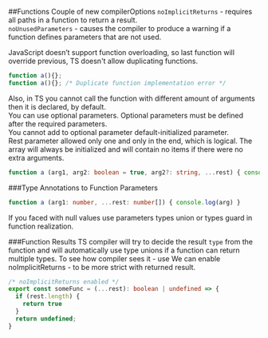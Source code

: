##Functions
Couple of new compilerOptions
`noImplicitReturns` - requires all paths in a function to return a result. \
`noUnusedParameters` - causes the compiler to produce a warning if a function defines parameters that are not used.

JavaScript doesn’t support function overloading, so last function will override previous, TS doesn't allow duplicating
functions.
```typescript
function a(){};
function a(){}; /* Duplicate function implementation error */ 
```
Also, in TS you cannot call the function with different amount of arguments then it is declared, by default. \
You can use optional parameters. Optional parameters must be defined after the required parameters. \
You cannot add to optional parameter default-initialized parameter. \
Rest parameter allowed only one and only in the end, which is logical. The array will always be initialized and will
contain no items if there were no extra arguments.
```typescript
function a (arg1, arg2: boolean = true, arg2?: string, ...rest) { console.log(arg) }
```
###Type Annotations to Function Parameters
```typescript
function a (arg1: number, ...rest: number[]) { console.log(arg) }
```
If you faced with null values use parameters types union or types guard in function realization.

###Function Results
TS compiler will try to decide the result `type` from the function and will automatically use type unions if a
function can return multiple types. To see how compiler sees it - use
We can enable noImplicitReturns - to be more strict with returned result.
```typescript
/* noImplicitReturns enabled */
export const someFunc = (...rest): boolean | undefined => {
  if (rest.length) {
    return true
  }
  return undefined;
}  
```
